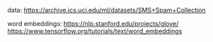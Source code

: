 data: https://archive.ics.uci.edu/ml/datasets/SMS+Spam+Collection

word embeddings: 
https://nlp.stanford.edu/projects/glove/
https://www.tensorflow.org/tutorials/text/word_embeddings
